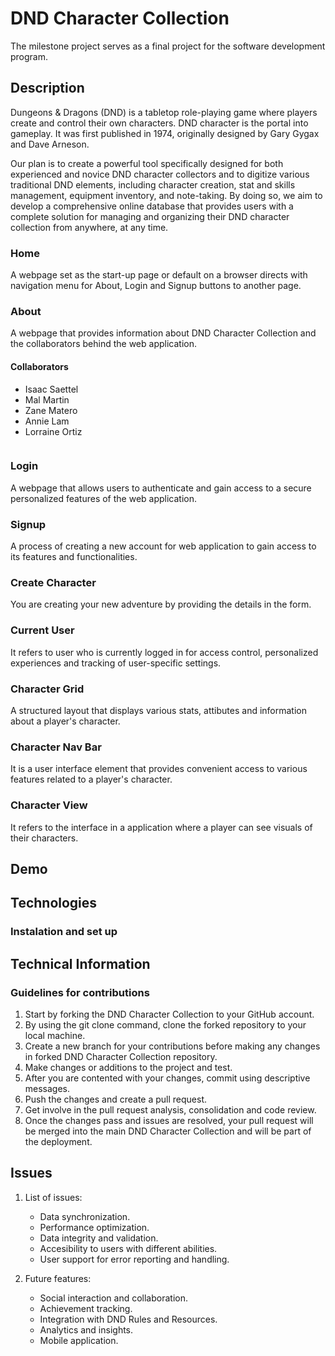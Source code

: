 # DND Character Collection

The milestone project serves as a final project for the software development program.

<!-- Description
    This is the first exposure someone may have to our application. Be sure to clearly and thoroughly describe the functionality and features of your application.
    It is perfectly acceptable to include gifs and images to more clearly describe our brilliant project. -->
## Description

Dungeons & Dragons (DND) is a tabletop role-playing game where players create and control their own characters. DND character is the portal into gameplay. It was first published in 1974, originally designed by Gary Gygax and Dave Arneson. 

Our plan is to create a powerful tool specifically designed for both experienced and novice DND character collectors and to digitize various traditional DND elements, including character creation, stat and skills management, equipment inventory, and note-taking. By doing so, we aim to develop a comprehensive online database that provides users with a complete solution for managing and organizing their DND character collection from anywhere, at any time.

### Home

A webpage set as the start-up page or default on a browser directs with navigation menu for About, Login and Signup buttons to another page. <img>

### About

A webpage that provides information about DND Character Collection and the collaborators behind the web application. 

#### Collaborators

* Isaac Saettel 
* Mal Martin 
* Zane Matero 
* Annie Lam 
* Lorraine Ortiz

<img>

### Login

A webpage that allows users to authenticate and gain access to a secure personalized features of the web application. <img>

### Signup

A process of creating a new account for web application to gain access to its features and functionalities. <img>

### Create Character

You are creating your new adventure by providing the details in the form. <img>

### Current User

It refers to user who is currently logged in for access control, personalized experiences and tracking of user-specific settings. <img>

### Character Grid

A structured layout that displays various stats, attibutes and information about a player's character.  <img>

### Character Nav Bar

It is a user interface element that provides convenient access to various features related to a player's character. <img>

### Character View

It refers to the interface in a application where a player can see visuals of their characters. <img>


<!-- Demo
    Obviously, this is only possible if a working demo of the project is already hosted somewhere.
    Including a demo of a project may make all the difference when attracting collaborators. -->
## Demo


<!-- Technologies
    Be sure to include all dependencies when listing the stack. -->
## Technologies

### Instalation and set up

<!-- Technical Information
    This is the place to list all installation and setup instructions. It is quite common to have separate directions for separate parts of a project (front end, back end, etc)
    Include information regarding the coding standards used in the project to ensure regularity between contributions.
    Include directions concerning how to contribute to the project. -->
## Technical Information

### Guidelines for contributions

1. Start by forking the DND Character Collection to your GitHub account.
2. By using the git clone command, clone the forked repository to your local machine. 
3. Create a new branch for your contributions before making any changes in forked DND Character Collection repository.
4. Make changes or additions to the project and test.
5. After you are contented with your changes, commit using descriptive messages.
6. Push the changes and create a pull request.
7. Get involve in the pull request analysis, consolidation and code review.
8. Once the changes pass and issues are resolved, your pull request will be merged into the main DND Character Collection and will be part of the deployment. 

## Issues

1. List of issues: 
    * Data synchronization.
    * Performance optimization.
    * Data integrity and validation.
    * Accesibility to users with different abilities. 
    * User support for error reporting and handling.

2. Future features:
    * Social interaction and collaboration.
    * Achievement tracking.
    * Integration with DND Rules and Resources. 
    * Analytics and insights.
    * Mobile application.
    


